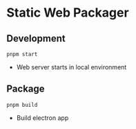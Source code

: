 # Static Web Packager

## Development

```
pnpm start
```

- Web server starts in local environment

## Package

```
pnpm build
```

- Build electron app
